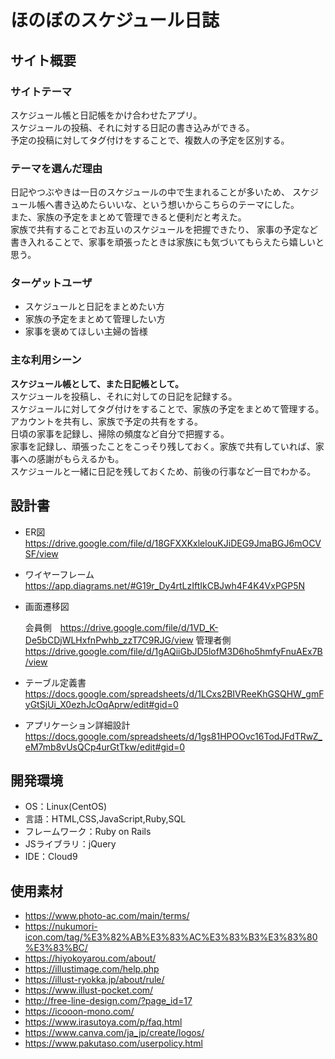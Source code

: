 # ほのぼのスケジュール日誌

## サイト概要
### サイトテーマ
スケジュール帳と日記帳をかけ合わせたアプリ。<br>
スケジュールの投稿、それに対する日記の書き込みができる。<br>
予定の投稿に対してタグ付けをすることで、複数人の予定を区別する。<br>

### テーマを選んだ理由
日記やつぶやきは一日のスケジュールの中で生まれることが多いため、
スケジュール帳へ書き込めたらいいな、という想いからこちらのテーマにした。<br>
また、家族の予定をまとめて管理できると便利だと考えた。<br>
家族で共有することでお互いのスケジュールを把握できたり、
家事の予定など書き入れることで、家事を頑張ったときは家族にも気づいてもらえたら嬉しいと思う。<br>

### ターゲットユーザ
- スケジュールと日記をまとめたい方
- 家族の予定をまとめて管理したい方
- 家事を褒めてほしい主婦の皆様

### 主な利用シーン
**スケジュール帳として、また日記帳として。**<br>
スケジュールを投稿し、それに対しての日記を記録する。<br>
スケジュールに対してタグ付けをすることで、家族の予定をまとめて管理する。<br>
アカウントを共有し、家族で予定の共有をする。<br>
日頃の家事を記録し、掃除の頻度など自分で把握する。<br>
家事を記録し、頑張ったことをこっそり残しておく。家族で共有していれば、家事への感謝がもらえるかも。<br>
スケジュールと一緒に日記を残しておくため、前後の行事など一目でわかる。<br>

## 設計書
- ER図
  https://drive.google.com/file/d/18GFXXKxlelouKJiDEG9JmaBGJ6mOCVSF/view
- ワイヤーフレーム
  https://app.diagrams.net/#G19r_Dy4rtLzIftIkCBJwh4F4K4VxPGP5N
- 画面遷移図

  会員側　https://drive.google.com/file/d/1VD_K-De5bCDjWLHxfnPwhb_zzT7C9RJG/view
  管理者側　https://drive.google.com/file/d/1gAQiiGbJD5lofM3D6ho5hmfyFnuAEx7B/view
- テーブル定義書
  https://docs.google.com/spreadsheets/d/1LCxs2BIVReeKhGSQHW_gmFyGtSjUi_X0ezhJcOqAprw/edit#gid=0
- アプリケーション詳細設計
  https://docs.google.com/spreadsheets/d/1gs81HPOOvc16TodJFdTRwZ_eM7mb8vUsQCp4urGtTkw/edit#gid=0

## 開発環境
- OS：Linux(CentOS)
- 言語：HTML,CSS,JavaScript,Ruby,SQL
- フレームワーク：Ruby on Rails
- JSライブラリ：jQuery
- IDE：Cloud9

## 使用素材
- https://www.photo-ac.com/main/terms/
- https://nukumori-icon.com/tag/%E3%82%AB%E3%83%AC%E3%83%B3%E3%83%80%E3%83%BC/
- https://hiyokoyarou.com/about/
- https://illustimage.com/help.php
- https://illust-ryokka.jp/about/rule/
- https://www.illust-pocket.com/
- http://free-line-design.com/?page_id=17
- https://icooon-mono.com/
- https://www.irasutoya.com/p/faq.html
- https://www.canva.com/ja_jp/create/logos/
- https://www.pakutaso.com/userpolicy.html